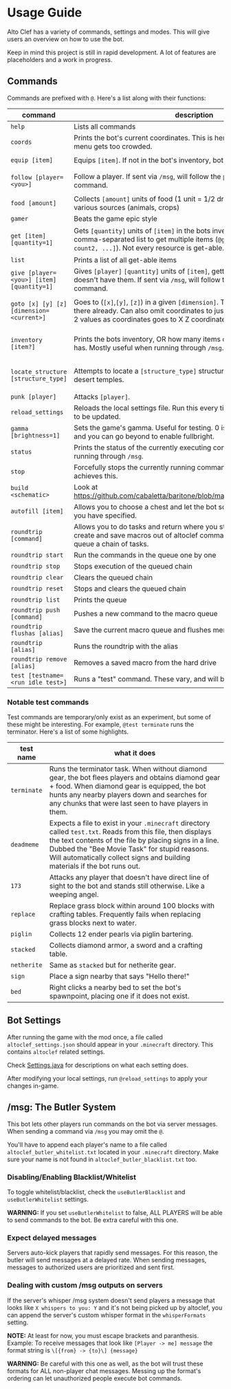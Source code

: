 # Usage Guide

Alto Clef has a variety of commands, settings and modes. This will give users an overview on how to use the bot.

Keep in mind this project is still in rapid development. A lot of features are placeholders and a work in progress.

## Commands

Commands are prefixed with `@`. Here's a list along with their functions:

| command | description | examples |
| --------| ------------|---|
| `help` | Lists all commands | |
| `coords` | Prints the bot's current coordinates. This is here in cases where the `F3` menu gets too crowded.|
| `equip [item]` | Equips `[item]`. If not in the bot's inventory, bot will obtain it. | `@equip diamond_sword`|
| `follow [player=<you>]` | Follow a player. If sent via `/msg`, will follow the player who sent the command. | `@follow TacoTechnica` `/msg Bot follow` |
| `food [amount]` | Collects `[amount]` units of food (1 unit = 1/2 drumstick). Collects from various sources (animals, crops) | `@food 20` |
| `gamer` | Beats the game epic style | `@gamer` |
| `get [item] [quantity=1]` | Gets `[quantity]` units of `[item]` in the bots inventory. Can also pass a comma-separated list to get multiple items (`@get [item1 count1, item2 count2, ...]`). Not every resource is get-able. | `@get diamond 3` `@get [cobblestone 40, wooden_door, glass 4]` |
| `list` | Prints a list of all get-able items | |
| `give [player=<you>] [item] [quantity=1]` | Gives `[player]` `[quantity]` units of `[item]`, getting said items if the bot doesn't have them. If sent via `/msg`, will follow the player who sent the command. | `/msg Bot give iron_pickaxe` |
| `goto [x] [y] [z] [dimension=<current>]` | Goes to (`[x]`,`[y]`, `[z]`) in a given `[dimension]`. Travels to `[dimension]` if not there already. Can also omit coordinates to just go to a dimension. Passing 2 values as coordinates goes to X Z coordinates instead. | `@goto 100 64 100 overworld` `@goto nether` `@goto 100 100` |
| `inventory [item?]` | Prints the bots inventory, OR how many items of a specific type the bot has. Mostly useful when running through `/msg`. | `/msg Bot inventory` `/msg Bot inventory cobblestone` |
| `locate_structure [structure_type]` | Attempts to locate a `[structure_type]` structure. Can find strongholds or desert temples. | `@locate_structure stronghold`, `@locate_structure desert_temple` |
| `punk [player]` | Attacks `[player]`. | |
| `reload_settings` | Reloads the local settings file. Run this every time you want your settings to be updated. | |
| `gamma [brightness=1]` | Sets the game's gamma. Useful for testing. 0 is "Moody" and 1 is "Bright", and you can go beyond to enable fullbright. | `@gamma 1000` |
| `status` | Prints the status of the currently executing command. Mostly useful when running through `/msg`. | |
| `stop` | Forcefully stops the currently running command. The shortcut `CTRL+K` also achieves this. | |
| `build <schematic>` | Look at https://github.com/cabaletta/baritone/blob/master/USAGE.md#commands
| `autofill [item]` | Allows you to choose a chest and let the bot source and fill it with stuff you have specified.
| `roundtrip [command]` | Allows you to do tasks and return where you started. It also allows you to create and save macros out of altoclef commands. That means you can queue a chain of tasks.
| `roundtrip start` | Run the commands in the queue one by one
| `roundtrip stop` | Stops execution of the queued chain
| `roundtrip clear` | Clears the queued chain
| `roundtrip reset` | Stops and clears the queued chain
| `roundtrip list` | Prints the queue
| `roundtrip push [command]` | Pushes a new command to the macro queue
| `roundtrip flushas [alias]` | Save the current macro queue and flushes memory
| `roundtrip [alias]` | Runs the roundtrip with the alias
| `roundtrip remove [alias]` | Removes a saved macro from the hard drive
| `test [testname=<run idle test>]` | Runs a "test" command. These vary, and will be described below. | |

### Notable test commands

Test commands are temporary/only exist as an experiment, but some of these might be interesting.
For example, `@test terminate` runs the terminator.
Here's a list of some highlights.

| test name | what it does |
| ------- | ------------ |
| `terminate` | Runs the terminator task. When without diamond gear, the bot flees players and obtains diamond gear + food. When diamond gear is equipped, the bot hunts any nearby players down and searches for any chunks that were last seen to have players in them. |
| `deadmeme` | Expects a file to exist in your `.minecraft` directory called `test.txt`. Reads from this file, then displays the text contents of the file by placing signs in a line. Dubbed the "Bee Movie Task" for stupid reasons. Will automatically collect signs and building materials if the bot runs out. |
| `173` | Attacks any player that doesn't have direct line of sight to the bot and stands still otherwise. Like a weeping angel. | 
| `replace` | Replace grass block within around 100 blocks with crafting tables. Frequently fails when replacing grass blocks next to water. |
| `piglin` | Collects 12 ender pearls via piglin bartering. |
| `stacked` | Collects diamond armor, a sword and a crafting table. |
| `netherite` | Same as `stacked` but for netherite gear.
| `sign` | Place a sign nearby that says "Hello there!" |
| `bed` | Right clicks a nearby bed to set the bot's spawnpoint, placing one if it does not exist. |


## Bot Settings

After running the game with the mod once, a file called `altoclef_settings.json` should appear in your `.minecraft` directory. This contains `altoclef` related settings.

Check [Settings.java](https://github.com/gaucho-matrero/altoclef/blob/main/src/main/java/adris/altoclef/Settings.java)
for descriptions on what each setting does.

After modifying your local settings, run `@reload_settings` to apply your changes in-game.


## /msg: The Butler System

This bot lets other players run commands on the bot via server messages. When sending a command via `/msg` you may omit the `@`.

You'll have to append each player's name to a file called `altoclef_butler_whitelist.txt`
located in your `.minecraft` directory. Make sure your name is not found in `altoclef_butler_blacklist.txt` too.

### Disabling/Enabling Blacklist/Whitelist

To toggle whitelist/blacklist, check the `useButlerBlacklist` and `useButlerWhitelist` settings.

**WARNING:** If you set `useButlerWhitelist` to false, ALL PLAYERS will be able to send commands to the bot. Be extra careful with this one.

### Expect delayed messages

Servers auto-kick players that rapidly send messages. For this reason, the butler will send messages at a delayed rate. When sending messages, messages to authorized
users are prioritized and sent first.

### Dealing with custom /msg outputs on servers

If the server's whisper /msg system doesn't send players a message that looks like `X whispers to you: Y` and it's not being
picked up by altoclef, you can append the server's custom whisper format in the `whisperFormats` setting.

**NOTE:** At least for now, you must escape brackets and paranthesis. Example: To receive messages that look like `[Player -> me] message` the format string is `\[{from} -> {to}\] {message}`


**WARNING:** Be careful with this one as well, as the bot will trust these formats for ALL non-player chat messages.
Messing up the format's ordering can let unauthorized people execute bot commands.
